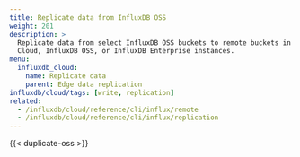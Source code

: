 ```yaml
---
title: Replicate data from InfluxDB OSS
weight: 201
description: >
  Replicate data from select InfluxDB OSS buckets to remote buckets in InfluxDB 
  Cloud, InfluxDB OSS, or InfluxDB Enterprise instances.
menu:
  influxdb_cloud:
    name: Replicate data
    parent: Edge data replication
influxdb/cloud/tags: [write, replication]
related:
  - /influxdb/cloud/reference/cli/influx/remote
  - /influxdb/cloud/reference/cli/influx/replication
---
```


{{< duplicate-oss >}}
